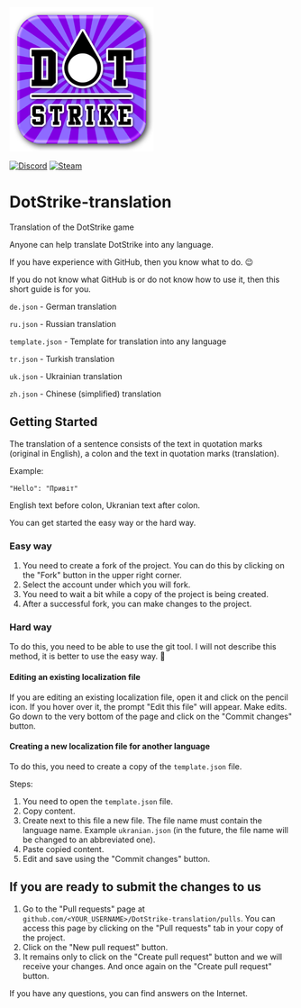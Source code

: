 ![Logo](images/logo.png)

[![Discord](https://img.shields.io/discord/819668906200793108.svg?logo=discord&logoColor=white&logoWidth=20&labelColor=7289DA&label=Discord&color=17cf48)](https://discord.gg/UcD43URkaK)
[![Steam](https://img.shields.io/badge/steam-page-green?style=flat&logo=steam)](https://store.steampowered.com/app/1562060/DotStrike/)

# DotStrike-translation
Translation of the DotStrike game

Anyone can help translate DotStrike into any language.

If you have experience with GitHub, then you know what to do. 😉

If you do not know what GitHub is or do not know how to use it, then this short guide is for you. 

`de.json` - German translation

`ru.json` - Russian translation

`template.json` - Template for translation into any language

`tr.json` - Turkish translation

`uk.json` - Ukrainian translation

`zh.json` - Chinese (simplified) translation

## Getting Started

The translation of a sentence consists of the text in quotation marks (original in English), a colon and the text in quotation marks (translation).

Example:

```
"Hello": "Привіт"
```

English text before colon, Ukranian text after colon.

You can get started the easy way or the hard way. 

### Easy way

1. You need to create a fork of the project. You can do this by clicking on the "Fork" button in the upper right corner.
2. Select the account under which you will fork.
3. You need to wait a bit while a copy of the project is being created.
4. After a successful fork, you can make changes to the project.

### Hard way

To do this, you need to be able to use the git tool. I will not describe this method, it is better to use the easy way. 🙂

#### Editing an existing localization file

If you are editing an existing localization file, open it and click on the pencil icon. If you hover over it, the prompt "Edit this file" will appear.
Make edits. Go down to the very bottom of the page and click on the "Commit changes" button.

#### Creating a new localization file for another language

To do this, you need to create a copy of the `template.json` file.

Steps:
1. You need to open the `template.json` file.
2. Copy content.
3. Create next to this file a new file. The file name must contain the language name. Example `ukranian.json` (in the future, the file name will be changed to an abbreviated one).
4. Paste copied content.
5. Edit and save using the "Commit changes" button.

## If you are ready to submit the changes to us

1. Go to the "Pull requests" page at `github.com/<YOUR_USERNAME>/DotStrike-translation/pulls`. You can access this page by clicking on the "Pull requests" tab in your copy of the project. 
2. Click on the "New pull request" button. 
3. It remains only to click on the "Create pull request" button and we will receive your changes. And once again on the "Create pull request" button.

If you have any questions, you can find answers on the Internet.
